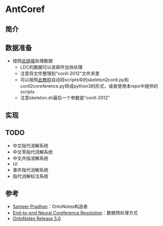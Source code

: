 # AntCoref

## 简介

## 数据准备
- 按照[此链接](https://github.com/huggingface/neuralcoref/blob/master/neuralcoref/train/training.md#get-the-data)处理数据
  - LDC的数据可以发邮件加快处理
  - 注意将文件整理到"conll-2012"文件夹里
  - 可以按照[此教程](https://blog.csdn.net/shuihupo/article/details/79734462)自动将scripts中的skeleton2conll.py和conll2coreference.py转成python3的形式，或者使用本repo中提供的scripts
  - 注意skeleton.sh最后一个参数是“conll-2012”


## 实现

## TODO
- 中文指代消解系统
- 中文零指代消解系统
- 中文共指消解系统
- UI
- 事件指代消解系统
- 指代消解标注系统

## 参考
- [Sameer Pradhan](https://cemantix.org/)：OntoNotes构造者
- [End-to-end Neural Coreference Resolution](https://github.com/kentonl/e2e-coref/blob/e2e/setup_training.sh)：数据预处理方式
- [OntoNotes Release 5.0](https://catalog.ldc.upenn.edu/LDC2013T19)
